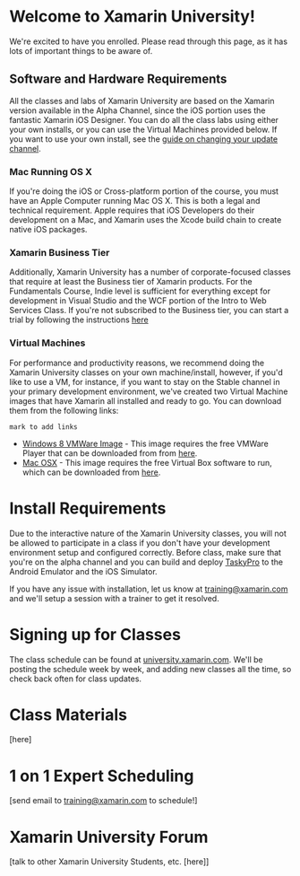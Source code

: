 # Welcome to Xamarin University!

We're excited to have you enrolled. Please read through this page, as it has lots of important things to be aware of.

## Software and Hardware Requirements

All the classes and labs of Xamarin University are based on the Xamarin version available in the Alpha Channel, since the iOS portion uses the fantastic Xamarin iOS Designer. You can do all the class labs using either your own installs, or you can use the Virtual Machines provided below. If you want to use your own install, see the [guide on changing your update channel](http://docs.xamarin.com/recipes/cross-platform/ide/change_updates_channel/).

### Mac Running OS X

If you're doing the iOS or Cross-platform portion of the course, you must have an Apple Computer running Mac OS X. This is both a legal and technical requirement. Apple requires that iOS Developers do their development on a Mac, and Xamarin uses the Xcode build chain to create native iOS packages.

### Xamarin Business Tier

Additionally, Xamarin University has a number of corporate-focused classes that require at least the Business tier of Xamarin products. For the Fundamentals Course, Indie level is sufficient for everything except for development in Visual Studio and the WCF portion of the Intro to Web Services Class. If you're not subscribed to the Business tier, you can start a trial by following the instructions [here](http://docs.xamarin.com/guides/cross-platform/getting_started/beginning_a_xamarin_trial/)

### Virtual Machines

For performance and productivity reasons, we recommend doing the Xamarin University classes on your own machine/install, however, if you'd like to use a VM, for instance, if you want to stay on the Stable channel in your primary development environment, we've created two Virtual Machine images that have Xamarin all installed and ready to go. You can download them from the following links:

`mark to add links`

 * [Windows 8 VMWare Image](tbd) - This image requires the free VMWare Player that can be downloaded from from [here](tbd).
 * [Mac OSX](tbd) - This image requires the free Virtual Box software to run, which can be downloaded from [here](tbd).

# Install Requirements

Due to the interactive nature of the Xamarin University classes, you will not be allowed to participate in a class if you don't have your development environment setup and configured correctly. Before class, make sure that you're on the alpha channel and you can build and deploy [TaskyPro](http://docs.xamarin.com/content/TaskyPro/) to the Android Emulator and the iOS Simulator.

If you have any issue with installation, let us know at <training@xamarin.com> and we'll setup a session with a trainer to get it resolved.

# Signing up for Classes

The class schedule can be found at [university.xamarin.com](http://university.xamarin.com). We'll be posting the schedule week by week, and adding new classes all the time, so check back often for class updates.

# Class Materials

[here]

# 1 on 1 Expert Scheduling
[send email to <training@xamarin.com> to schedule!]

# Xamarin University Forum
[talk to other Xamarin University Students, etc. [here]]